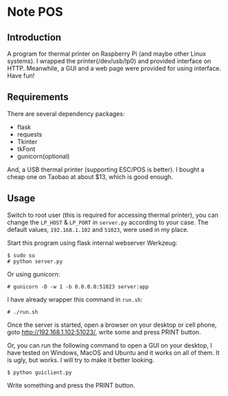 # Note POS

## Introduction

A program for thermal printer on Raspberry Pi (and maybe other Linux systems).
I wrapped the printer(/dev/usb/lp0) and provided interface on HTTP.
Meanwhile, a GUI and a web page were provided for using interface.
Have fun!

## Requirements

There are several dependency packages:

* flask
* requests
* Tkinter
* tkFont
* gunicorn(optional)

And, a USB thermal printer (supporting ESC/POS is better).
I bought a cheap one on Taobao at about $13, which is good enough.

## Usage

Switch to root user (this is required for accessing thermal printer),
you can change the `LP_HOST` & `LP_PORT` in `server.py` according to your case.
The default values, `192.168.1.102` and `51023`, were used in my place.

Start this program using flask internal webserver Werkzeug:
    
    $ sudo su
    # python server.py

Or using gunicorn:

    # gunicorn -D -w 1 -b 0.0.0.0:51023 server:app

I have already wrapper this command in `run.sh`:

    # ./run.sh

Once the server is started, open a browser on your desktop or cell phone,
goto http://192.168.1.102:51023/, write some and press PRINT button.

Or, you can run the following command to open a GUI on your desktop,
I have tested on Windows, MacOS and Ubuntu and it works on all of them.
It is ugly, but works. I will try to make it better looking.

    $ python guiclient.py

Write something and press the PRINT button.
